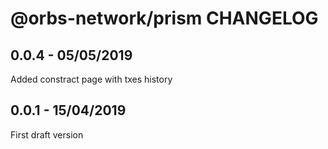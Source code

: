 # @orbs-network/prism CHANGELOG

## 0.0.4 - 05/05/2019

Added constract page with txes history

## 0.0.1 - 15/04/2019

First draft version
